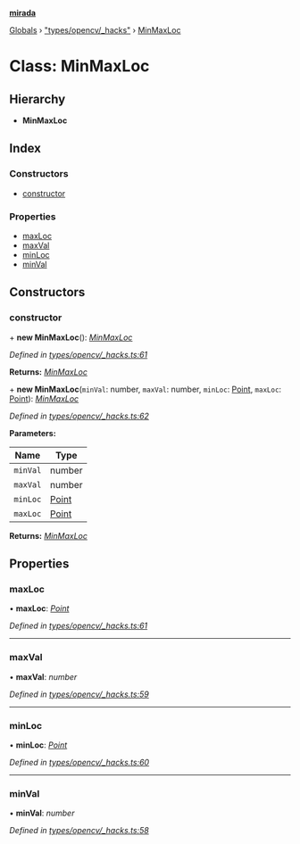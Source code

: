 **[mirada](../README.md)**

[Globals](../README.md) › ["types/opencv/_hacks"](../modules/_types_opencv__hacks_.md) › [MinMaxLoc](_types_opencv__hacks_.minmaxloc.md)

# Class: MinMaxLoc

## Hierarchy

* **MinMaxLoc**

## Index

### Constructors

* [constructor](_types_opencv__hacks_.minmaxloc.md#constructor)

### Properties

* [maxLoc](_types_opencv__hacks_.minmaxloc.md#maxloc)
* [maxVal](_types_opencv__hacks_.minmaxloc.md#maxval)
* [minLoc](_types_opencv__hacks_.minmaxloc.md#minloc)
* [minVal](_types_opencv__hacks_.minmaxloc.md#minval)

## Constructors

###  constructor

\+ **new MinMaxLoc**(): *[MinMaxLoc](_types_opencv__hacks_.minmaxloc.md)*

*Defined in [types/opencv/_hacks.ts:61](https://github.com/cancerberoSgx/mirada/blob/cd60774/mirada/src/types/opencv/_hacks.ts#L61)*

**Returns:** *[MinMaxLoc](_types_opencv__hacks_.minmaxloc.md)*

\+ **new MinMaxLoc**(`minVal`: number, `maxVal`: number, `minLoc`: [Point](_types_opencv__hacks_.point.md), `maxLoc`: [Point](_types_opencv__hacks_.point.md)): *[MinMaxLoc](_types_opencv__hacks_.minmaxloc.md)*

*Defined in [types/opencv/_hacks.ts:62](https://github.com/cancerberoSgx/mirada/blob/cd60774/mirada/src/types/opencv/_hacks.ts#L62)*

**Parameters:**

Name | Type |
------ | ------ |
`minVal` | number |
`maxVal` | number |
`minLoc` | [Point](_types_opencv__hacks_.point.md) |
`maxLoc` | [Point](_types_opencv__hacks_.point.md) |

**Returns:** *[MinMaxLoc](_types_opencv__hacks_.minmaxloc.md)*

## Properties

###  maxLoc

• **maxLoc**: *[Point](_types_opencv__hacks_.point.md)*

*Defined in [types/opencv/_hacks.ts:61](https://github.com/cancerberoSgx/mirada/blob/cd60774/mirada/src/types/opencv/_hacks.ts#L61)*

___

###  maxVal

• **maxVal**: *number*

*Defined in [types/opencv/_hacks.ts:59](https://github.com/cancerberoSgx/mirada/blob/cd60774/mirada/src/types/opencv/_hacks.ts#L59)*

___

###  minLoc

• **minLoc**: *[Point](_types_opencv__hacks_.point.md)*

*Defined in [types/opencv/_hacks.ts:60](https://github.com/cancerberoSgx/mirada/blob/cd60774/mirada/src/types/opencv/_hacks.ts#L60)*

___

###  minVal

• **minVal**: *number*

*Defined in [types/opencv/_hacks.ts:58](https://github.com/cancerberoSgx/mirada/blob/cd60774/mirada/src/types/opencv/_hacks.ts#L58)*